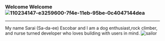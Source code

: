 ### Welcome Welcome ![110234147-e3259600-7f4e-11eb-95be-0c4047144dea](https://user-images.githubusercontent.com/104605078/223017808-8fd0ad91-774e-4e3e-8f5b-0237880ee2f3.gif)

----------------------------------------------------------------------------------------------------------------------------------

My name Sarai (Sa-da-ee) Escobar and I am a dog enthusiast,rock climber, and nurse turned developer who loves building with users in mind. 
![sailor](https://user-images.githubusercontent.com/104605078/223016779-37186ea3-a5ac-413a-a2d6-92c026f48c32.gif)
